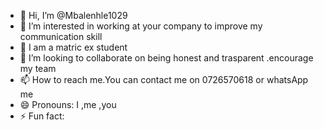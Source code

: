 - 👋 Hi, I’m @Mbalenhle1029
- 👀 I’m interested in working at your company to improve my communication skill
- 🌱 I am a matric ex student
- 💞️ I’m looking to collaborate on being honest and trasparent .encourage my team
- 📫 How to reach me.You can contact me on 0726570618 or whatsApp me
- 😄 Pronouns: I ,me ,you
- ⚡ Fun fact: 

<!---
Mbalenhle1029/Mbalenhle1029 is a ✨ special ✨ repository because its `README.md` (this file) appears on your GitHub profile.
You can click the Preview link to take a look at your changes.
--->
